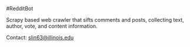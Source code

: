 #RedditBot

Scrapy based web crawler that sifts comments and posts, collecting text, author, vote, and content information.

Contact:
slin63@illinois.edu